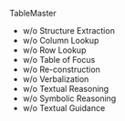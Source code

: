 TableMaster

* w/o Structure Extraction
* w/o Column Lookup
* w/o Row Lookup
* w/o Table of Focus
* w/o Re-construction
* w/o Verbalization
* w/o Textual Reasoning
* w/o Symbolic Reasoning
* w/o Textual Guidance